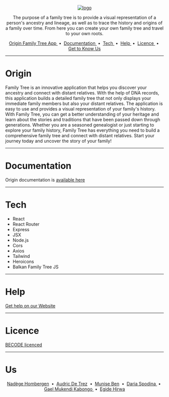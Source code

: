 

<p align="center"><a href="https://day8.github.io/re-frame" target="_blank" rel="noopener noreferrer">
<img src="./frontend/src/assets/originLogos/originCream.png" alt="logo"></a></p>

<p align="center">
 The purpose of a family tree is to provide a visual representation of a person's ancestry and lineage, as well as to trace the history and origins of a family over time. From here you can create your own family tree and travel to your own roots.
</p>

<p align="center">
<a href="#origin"> Origin Family Tree App </a> &nbsp;&bull;&nbsp;
<a href="#documentation"> Documentation </a> &nbsp;&bull;&nbsp;
<a href="#tech"> Tech </a> &nbsp;&bull;&nbsp;
<a href="#help"> Help </a> &nbsp;&bull;&nbsp;
<a href="#licence"> Licence </a> &nbsp;&bull;&nbsp;
<a href="#us" >Get to Know Us </a>

</p>

---

# Origin


Family Tree is an innovative application that helps you discover your ancestry and connect with distant relatives. With the help of DNA records, this application builds a detailed family tree that not only displays your immediate family members but also your distant relatives. The application is easy to use and provides a visual representation of your family's history. With Family Tree, you can get a better understanding of your heritage and learn about the stories and traditions that have been passed down through generations. Whether you are a seasoned genealogist or just starting to explore your family history, Family Tree has everything you need to build a comprehensive family tree and connect with distant relatives. Start your journey today and uncover the story of your family!

---

# Documentation


Origin documentation is [available here](https://www.google.com)


---

# Tech


- React
- React Router
- Express
- JSX
- Node.js
- Cors
- Axios
- Tailwind
- Heroicons
- Balkan Family Tree JS



---


# Help

[Get help on our Website](https://origin-bcode.netlify.app/contact)

---

# Licence

[BECODE licenced](https://becode.org/)

---

# Us

<p align="center">
<a href="https://www.linkedin.com/in/nad%C3%A8ge-hombergen-baa124171/">Nadège Hombergen</a> &nbsp;&bull;&nbsp;
<a href="https://www.linkedin.com/in/audric-de-trez/">Audric De Trez</a> &nbsp;&bull;&nbsp;
<a href="https://www.linkedin.com/in/munise-ben/">Munise Ben</a> &nbsp;&bull;&nbsp;
<a href="https://www.linkedin.com/in/daria-spodina-64096a233/">Daria Spodina </a> &nbsp;&bull;&nbsp;
<a href="https://www.linkedin.com/in/gael-mukendi-kabongo/">Gael Mukendi Kabongo </a> &nbsp;&bull;&nbsp;
<a href="https://www.linkedin.com/in/egidehirwa/">Egide Hirwa</a>
</p>




